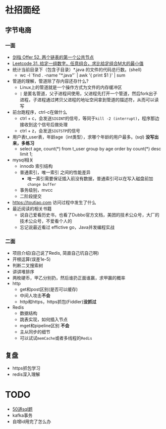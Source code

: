 # 社招面经

## 字节电商

### 一面

- [剑指 Offer 52. 两个链表的第一个公共节点](https://leetcode-cn.com/problems/liang-ge-lian-biao-de-di-yi-ge-gong-gong-jie-dian-lcof/)
- [Leetcode 31. 给定一组数字，任意组合，求比给定组合M大的最小值](https://leetcode-cn.com/problems/next-permutation/)
- 统计当前目录下（包含子目录）*.java 的文件的代码总行数。(shell)
    * wc -l \`find . -name "*.java"\` | awk '{ print $1 }' | sum
- 管道的理解，管道除了存内容还存什么?
    * Linux上的管道就是一个操作方式为文件的内存缓冲区
    * `|` 是匿名管道，父子进程间使用，父进程先打开一个管道，然后fork出子进程，子进程通过拷贝父进程的地址空间拿到管道的描述符，从而可以读写
- 前台跑程序，ctrl-c在做什么
    * ctrl + c，会发送`SIGINT`的信号，等同于`kill -2 (interrupt)`，程序那边接收到这个信号后做处理
    * ctrl + z，会发送`SIGTSTP`的信号
- 用户表t_user表，年龄age（int类型），求哪个年龄的用户最多。(sql) **没写出来，多练习**
    * select age, count(\*) from t_user group by age order by count(*) desc limit 1;
- mysql相关
    * innodb 索引结构
    * 普通索引，唯一索引 之间的性能差异
        * 唯一索引需要保证插入前没有数据，普通索引可以在写入磁盘前加 `change buffer`
    * 事务级别，mvcc
    * 二阶段提交
- https://toutiao.com 访问过程中发生了什么
- 最近阅读的相关书籍
    * 说自己爱看历史书，也看了Dubbo官方文档，美团的技术公众号，大厂的技术公众号，不爱看个人的
    * 忘记说最近看过 effictive go，Java并发编程实战

### 二面

- 项目介绍(自己说了Redis, 简直自己坑自己啊)
- 开根运算(误差1e-5)
- 判断二叉搜索树
- 讲讲堆排序
- 两枚硬币，甲乙分别扔，然后谁扔正面谁赢，求甲赢的概率
- http
    * get和post区别(是否可以缓存)
    * 中间人攻击**不会**
    * http和https，https抓包(Fiddler)**没抓过**
- Redis
    * 数据结构
    * 跳表实现，如何插入节点
    * mget和pipeline区别 **不会**
    * 主从同步的细节
    * 可以试试`memCache`或者多线程的`Redis`

## 复盘

- https抓包学习
- redis深入理解

# TODO

- [50道sql题](https://www.jianshu.com/p/476b52ee4f1b)
- kafka事务
- 自增id用完了怎么办